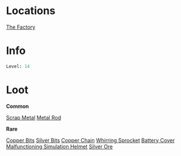 <!-- TITLE: a scrap collector -->

# Locations

[The Factory](factory)

# Info

```perl
Level: 14
```


# Loot

**Common**

[Scrap Metal](scrap-metal)
[Metal Rod](metal-rod)

**Rare**

[Copper Bits](copper-bits)
[Silver Bits](silver-bits)
[Copper Chain](copper-chain)
[Whirring Sprocket](whirring-sprocket)
[Battery Cover](battery-cover)
[Malfunctioning Simulation Helmet](malfunctioning-simulation-helmet)
[Silver Ore](silver-ore)